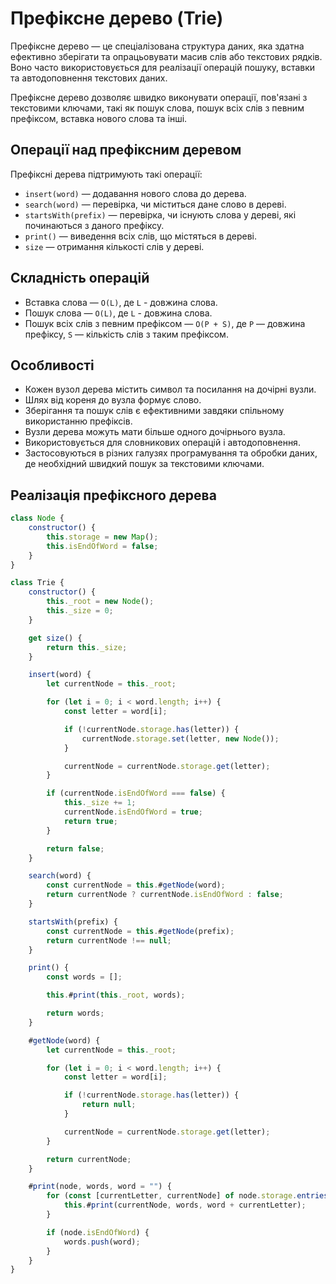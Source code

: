 # Префіксне дерево (Trie)

Префіксне дерево — це спеціалізована структура даних, яка здатна ефективно зберігати та опрацьовувати масив слів або текстових рядків. Воно часто використовується для реалізації операцій пошуку, вставки та автодоповнення текстових даних.

Префіксне дерево дозволяє швидко виконувати операції, пов'язані з текстовими ключами, такі як пошук слова, пошук всіх слів з певним префіксом, вставка нового слова та інші.

## Операції над префіксним деревом

Префіксні дерева підтримують такі операції:

-   `insert(word)` — додавання нового слова до дерева.
-   `search(word)` — перевірка, чи міститься дане слово в дереві.
-   `startsWith(prefix)` — перевірка, чи існують слова у дереві, які починаються з даного префіксу.
-   `print()` — виведення всіх слів, що містяться в дереві.
-   `size` — отримання кількості слів у дереві.

## Складність операцій

-   Вставка слова — `O(L)`, де `L` - довжина слова.
-   Пошук слова — `O(L)`, де `L` - довжина слова.
-   Пошук всіх слів з певним префіксом — `O(P + S)`, де `P` — довжина префіксу, `S` — кількість слів з таким префіксом.

## Особливості

-   Кожен вузол дерева містить символ та посилання на дочірні вузли.
-   Шлях від кореня до вузла формує слово.
-   Зберігання та пошук слів є ефективними завдяки спільному використанню префіксів.
-   Вузли дерева можуть мати більше одного дочірнього вузла.
-   Використовується для словникових операцій і автодоповнення.
-   Застосовуються в різних галузях програмування та обробки даних, де необхідний швидкий пошук за текстовими ключами.

## Реалізація префіксного дерева

```js
class Node {
    constructor() {
        this.storage = new Map();
        this.isEndOfWord = false;
    }
}

class Trie {
    constructor() {
        this._root = new Node();
        this._size = 0;
    }

    get size() {
        return this._size;
    }

    insert(word) {
        let currentNode = this._root;

        for (let i = 0; i < word.length; i++) {
            const letter = word[i];

            if (!currentNode.storage.has(letter)) {
                currentNode.storage.set(letter, new Node());
            }

            currentNode = currentNode.storage.get(letter);
        }

        if (currentNode.isEndOfWord === false) {
            this._size += 1;
            currentNode.isEndOfWord = true;
            return true;
        }

        return false;
    }

    search(word) {
        const currentNode = this.#getNode(word);
        return currentNode ? currentNode.isEndOfWord : false;
    }

    startsWith(prefix) {
        const currentNode = this.#getNode(prefix);
        return currentNode !== null;
    }

    print() {
        const words = [];

        this.#print(this._root, words);

        return words;
    }

    #getNode(word) {
        let currentNode = this._root;

        for (let i = 0; i < word.length; i++) {
            const letter = word[i];

            if (!currentNode.storage.has(letter)) {
                return null;
            }

            currentNode = currentNode.storage.get(letter);
        }

        return currentNode;
    }

    #print(node, words, word = "") {
        for (const [currentLetter, currentNode] of node.storage.entries()) {
            this.#print(currentNode, words, word + currentLetter);
        }

        if (node.isEndOfWord) {
            words.push(word);
        }
    }
}
```
